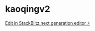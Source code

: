 # kaoqingv2

[Edit in StackBlitz next generation editor ⚡️](https://stackblitz.com/~/github.com/zuoluotianhen/kaoqingv2)